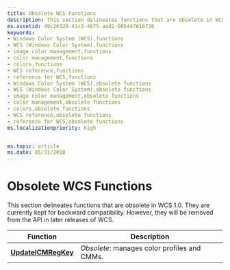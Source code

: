 ```yaml
---
title: Obsolete WCS Functions
description: This section delineates functions that are obsolete in WCS 1.0. They are currently kept for backward compatibility. However, they will be removed from the API in later releases of WCS.
ms.assetid: 49c26320-41c2-4075-aad2-005447616726
keywords:
- Windows Color System (WCS),functions
- WCS (Windows Color System),functions
- image color management,functions
- color management,functions
- colors,functions
- WCS reference,functions
- reference for WCS,functions
- Windows Color System (WCS),obsolete functions
- WCS (Windows Color System),obsolete functions
- image color management,obsolete functions
- color management,obsolete functions
- colors,obsolete functions
- WCS reference,obsolete functions
- reference for WCS,obsolete functions
ms.localizationpriority: high


ms.topic: article
ms.date: 05/31/2018
---
```


# Obsolete WCS Functions

This section delineates functions that are obsolete in WCS 1.0. They are currently kept for backward compatibility. However, they will be removed from the API in later releases of WCS.



|     Function                               |      Description                             |
|--------------------------------------------|----------------------------------------------|
| [**UpdateICMRegKey**](/windows/desktop/api/Wingdi/nf-wingdi-updateicmregkeya) | *Obsolete*: manages color profiles and CMMs. |



 

 

 




